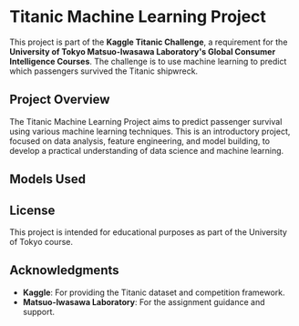 # Titanic Machine Learning Project

This project is part of the **Kaggle Titanic Challenge**, a requirement for the **University of Tokyo Matsuo-Iwasawa Laboratory's Global Consumer Intelligence Courses**. The challenge is to use machine learning to predict which passengers survived the Titanic shipwreck.

## Project Overview

The Titanic Machine Learning Project aims to predict passenger survival using various machine learning techniques. This is an introductory project, focused on data analysis, feature engineering, and model building, to develop a practical understanding of data science and machine learning.

## Models Used


## License

This project is intended for educational purposes as part of the University of Tokyo course.

## Acknowledgments

- **Kaggle**: For providing the Titanic dataset and competition framework.
- **Matsuo-Iwasawa Laboratory**: For the assignment guidance and support.

